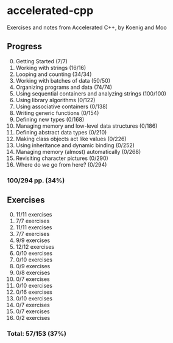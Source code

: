 accelerated-cpp
===============

Exercises and notes from Accelerated C++, by Koenig and Moo

## Progress

0. Getting Started (7/7)
1. Working with strings (16/16)
2. Looping and counting (34/34)
3. Working with batches of data (50/50)
4. Organizing programs and data (74/74)
5. Using sequential containers and analyzing strings (100/100)
6. Using library algorithms (0/122)
7. Using associative containers (0/138)
8. Writing generic functions (0/154)
9. Defining new types (0/168)
10. Managing memory and low-level data structures (0/186)
11. Defining abstract data types (0/210)
12. Making class objects act like values (0/226)
13. Using inheritance and dynamic binding (0/252)
14. Managing memory (almost) automatically (0/268)
15. Revisiting character pictures (0/290)
16. Where do we go from here? (0/294)

### 100/294 pp. (34%)


## Exercises

0. 11/11 exercises
1. 7/7 exercises
2. 11/11 exercises
3. 7/7 exercises
4. 9/9 exercises
5. 12/12 exercises
6. 0/10 exercises
7. 0/10 exercises
8. 0/9 exercises
9. 0/8 exercises
10. 0/7 exercises
11. 0/10 exercises
12. 0/16 exercises
13. 0/10 exercises
14. 0/7 exercises
15. 0/7 exercises
16. 0/2 exercises

### Total: 57/153 (37%)

